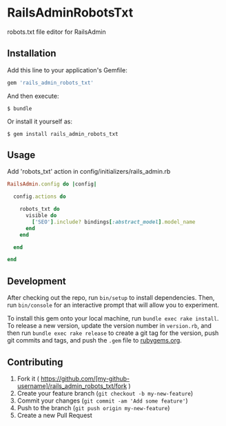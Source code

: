 # RailsAdminRobotsTxt

robots.txt file editor for RailsAdmin

## Installation

Add this line to your application's Gemfile:

```ruby
gem 'rails_admin_robots_txt'
```

And then execute:

    $ bundle

Or install it yourself as:

    $ gem install rails_admin_robots_txt

## Usage

Add 'robots_txt' action in config/initializers/rails_admin.rb

```ruby
RailsAdmin.config do |config|

  config.actions do

    robots_txt do
      visible do
        ['SEO'].include? bindings[:abstract_model].model_name
      end
    end

  end

end
```

## Development

After checking out the repo, run `bin/setup` to install dependencies. Then, run `bin/console` for an interactive prompt that will allow you to experiment.

To install this gem onto your local machine, run `bundle exec rake install`. To release a new version, update the version number in `version.rb`, and then run `bundle exec rake release` to create a git tag for the version, push git commits and tags, and push the `.gem` file to [rubygems.org](https://rubygems.org).

## Contributing

1. Fork it ( https://github.com/[my-github-username]/rails_admin_robots_txt/fork )
2. Create your feature branch (`git checkout -b my-new-feature`)
3. Commit your changes (`git commit -am 'Add some feature'`)
4. Push to the branch (`git push origin my-new-feature`)
5. Create a new Pull Request
